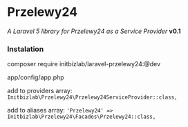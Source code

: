 # Przelewy24
_A Laravel 5 library for Przelewy24 as a Service Provider_
**v0.1**

### Instalation
composer require initbizlab/laravel-przelewy24:@dev

app/config/app.php

add to providers array: 
`Initbizlab\Przelewy24\Przelewy24ServiceProvider::class,`

add to aliases array:
`'Przelewy24' => Initbizlab\Przelewy24\Facades\Przelewy24::class,`
